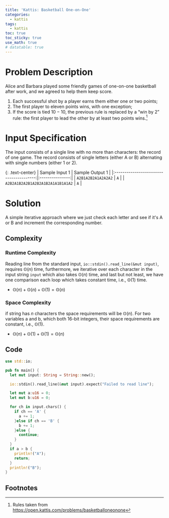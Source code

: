 ```yaml
---
title: 'Kattis: Basketball One-on-One'
categories:
  - kattis
tags:
  - kattis 
toc: true
toc_sticky: true
use_math: true
# datatable: true
---
```


# Problem Description

Alice and Barbara played some friendly games of one-on-one basketball after work, and we agreed to help them keep score.

1. Each successful shot by a player earns them either one or two points;
2. The first player to eleven points wins, with one exception;
3. If the score is tied $10-10$, the previous rule is replaced by a “win by 2” rule: the first player to lead the other by at least two points wins.[^1]

# Input Specification
The input consists of a single line with no more than characters: the record of one game. The record consists of single letters (either A or B) alternating with single numbers (either 1 or 2).


{: .text-center}
| Sample Input 1                          | Sample Output 1 |
|:---------------------------------------:|:---------------:|
| `A2B1A2B2A1A2A2A2`                        |        `A`        |
| `A2B2A1B2A2B1A2B2A1B2A1A1B1A1A2`          |        `A`        |

# Solution
A simple iterative approach where we just check each letter and see if it's A or B and increment the corresponding number.

## Complexity

### Runtime Complexity
Reading line from the standard input, `io::stdin().read_line(&mut input)`, requires $\mathbb{O}(n)$ time, furthermore, we iterative over each character in the input string `input` which also takes $\mathbb{O}(n)$ time, and last but not least, we have one comparison each loop which takes constant time, i.e., $\mathbb{O}(1)$ time.
- $\mathbb{O}(n) + \mathbb{O}(n) + \mathbb{O}(1) = \mathbb{O}(n)$

### Space Complexity
if string has $n$ characters the space requirements will be $\mathbb{O}(n)$. For two variables a and b, which both 16-bit integers, their space requirements are constant, i.e., $\mathbb{O}(1)$.
- $\mathbb{O}(n) + \mathbb{O}(1) + \mathbb{O}(1)=\mathbb{O}(n)$



## Code
```rust
use std::io;

pub fn main() {
  let mut input: String = String::new();

  io::stdin().read_line(&mut input).expect("Failed to read line");

  let mut a:u16 = 0; 
  let mut b:u16 = 0; 

  for ch in input.chars() {
    if ch == 'A' {
      a += 1;
    }else if ch == 'B' {
      b += 1;
    }else {
      continue;
    }
  }
  if a > b {
    println!("A");
    return;
  }
  println!("B");
}
```

## Footnotes
[^1]: Rules taken from https://open.kattis.com/problems/basketballoneonone